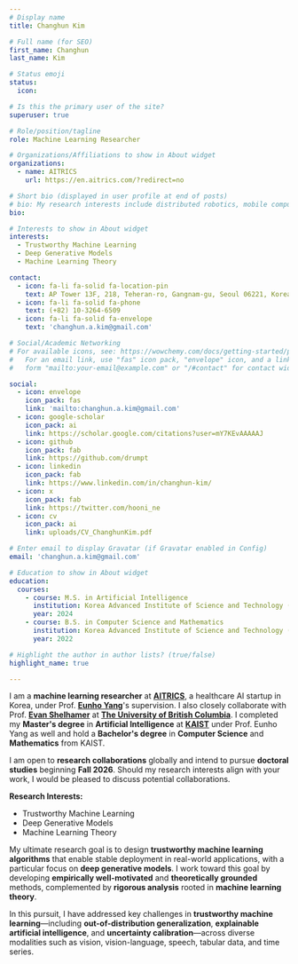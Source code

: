 ```yaml
---
# Display name
title: Changhun Kim

# Full name (for SEO)
first_name: Changhun
last_name: Kim

# Status emoji
status:
  icon:

# Is this the primary user of the site?
superuser: true

# Role/position/tagline
role: Machine Learning Researcher

# Organizations/Affiliations to show in About widget
organizations:
  - name: AITRICS
    url: https://en.aitrics.com/?redirect=no

# Short bio (displayed in user profile at end of posts)
# bio: My research interests include distributed robotics, mobile computing and programmable matter.
bio:

# Interests to show in About widget
interests:
  - Trustworthy Machine Learning
  - Deep Generative Models
  - Machine Learning Theory

contact:
  - icon: fa-li fa-solid fa-location-pin
    text: AP Tower 13F, 218, Teheran-ro, Gangnam-gu, Seoul 06221, Korea
  - icon: fa-li fa-solid fa-phone
    text: (+82) 10-3264-6509
  - icon: fa-li fa-solid fa-envelope
    text: 'changhun.a.kim@gmail.com'

# Social/Academic Networking
# For available icons, see: https://wowchemy.com/docs/getting-started/page-builder/#icons
#   For an email link, use "fas" icon pack, "envelope" icon, and a link in the
#   form "mailto:your-email@example.com" or "/#contact" for contact widget.

social:
  - icon: envelope
    icon_pack: fas
    link: 'mailto:changhun.a.kim@gmail.com'
  - icon: google-scholar
    icon_pack: ai
    link: https://scholar.google.com/citations?user=mY7KEvAAAAAJ
  - icon: github
    icon_pack: fab
    link: https://github.com/drumpt
  - icon: linkedin
    icon_pack: fab
    link: https://www.linkedin.com/in/changhun-kim/
  - icon: x
    icon_pack: fab
    link: https://twitter.com/hooni_ne
  - icon: cv
    icon_pack: ai
    link: uploads/CV_ChanghunKim.pdf

# Enter email to display Gravatar (if Gravatar enabled in Config)
email: 'changhun.a.kim@gmail.com'

# Education to show in About widget
education:
  courses:
    - course: M.S. in Artificial Intelligence
      institution: Korea Advanced Institute of Science and Technology (KAIST)
      year: 2024
    - course: B.S. in Computer Science and Mathematics
      institution: Korea Advanced Institute of Science and Technology (KAIST)
      year: 2022

# Highlight the author in author lists? (true/false)
highlight_name: true

---
```


I am a **machine learning researcher** at [**AITRICS**](http://en.aitrics.com/?redirect=no), a healthcare AI startup in Korea, under Prof. [**Eunho Yang**](https://mli.kaist.ac.kr/people/)'s supervision. I also closely collaborate with Prof. [**Evan Shelhamer**](https://imaginarynumber.net/) at [**The University of British Columbia**](https://www.ubc.ca/). I completed my **Master's degree** in **Artificial Intelligence** at [**KAIST**](https://kaist.ac.kr/en/) under Prof. Eunho Yang as well and hold a **Bachelor's degree** in **Computer Science** and **Mathematics** from KAIST.

I am open to **research collaborations** globally and intend to pursue **doctoral studies** beginning **Fall 2026**. Should my research interests align with your work, I would be pleased to discuss potential collaborations.

**Research Interests:**
* Trustworthy Machine Learning
* Deep Generative Models
* Machine Learning Theory

My ultimate research goal is to design **trustworthy machine learning algorithms** that enable stable deployment in real-world applications, with a particular focus on **deep generative models**. I work toward this goal by developing **empirically well-motivated** and **theoretically grounded** methods, complemented by **rigorous analysis** rooted in **machine learning theory**.

In this pursuit, I have addressed key challenges in **trustworthy machine learning**—including **out-of-distribution generalization**, **explainable artificial intelligence**, and **uncertainty calibration**—across diverse modalities such as vision, vision-language, speech, tabular data, and time series.